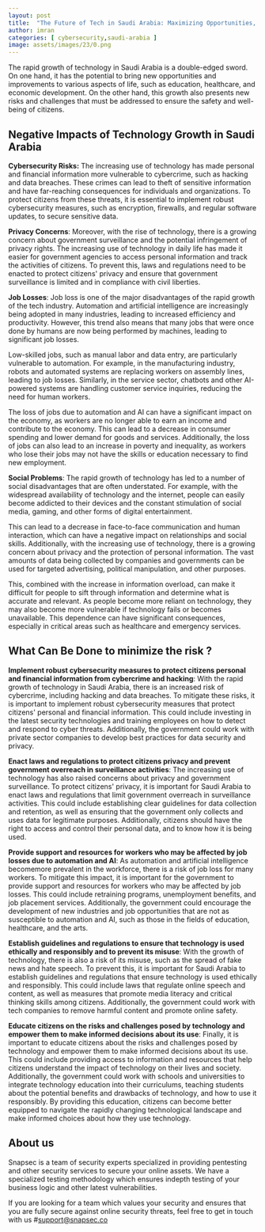```yaml
---
layout: post
title:  "The Future of Tech in Saudi Arabia: Maximizing Opportunities, Minimizing Risks"
author: imran
categories: [ cybersecurity,saudi-arabia ]
image: assets/images/23/0.png
---
```





The rapid growth of technology in Saudi Arabia is a double-edged sword. On one hand, it has the potential to bring new opportunities and improvements to various aspects of life, such as education, healthcare, and economic development. On the other hand, this growth also presents new risks and challenges that must be addressed to ensure the safety and well-being of citizens. 

## Negative Impacts of Technology Growth in Saudi Arabia


__Cybersecurity Risks:__ The increasing use of technology has made personal and financial information more vulnerable to cybercrime, such as hacking and data breaches. These crimes can lead to theft of sensitive information and have far-reaching consequences for individuals and organizations. To protect citizens from these threats, it is essential to implement robust cybersecurity measures, such as encryption, firewalls, and regular software updates, to secure sensitive data.



__Privacy Concerns__: Moreover, with the rise of technology, there is a growing concern about government surveillance and the potential infringement of privacy rights. The increasing use of technology in daily life has made it easier for government agencies to access personal information and track the activities of citizens. To prevent this, laws and regulations need to be enacted to protect citizens' privacy and ensure that government surveillance is limited and in compliance with civil liberties.



__Job Losses__: Job loss is one of the major disadvantages of the rapid growth of the tech industry. Automation and artificial intelligence are increasingly being adopted in many industries, leading to increased efficiency and productivity. However, this trend also means that many jobs that were once done by humans are now being performed by machines, leading to significant job losses.

Low-skilled jobs, such as manual labor and data entry, are particularly vulnerable to automation. For example, in the manufacturing industry, robots and automated systems are replacing workers on assembly lines, leading to job losses. Similarly, in the service sector, chatbots and other AI-powered systems are handling customer service inquiries, reducing the need for human workers.

The loss of jobs due to automation and AI can have a significant impact on the economy, as workers are no longer able to earn an income and contribute to the economy. This can lead to a decrease in consumer spending and lower demand for goods and services. Additionally, the loss of jobs can also lead to an increase in poverty and inequality, as workers who lose their jobs may not have the skills or education necessary to find new employment.


__Social Problems__: The rapid growth of technology has led to a number of social disadvantages that are often understated. For example, with the widespread availability of technology and the internet, people can easily become addicted to their devices and the constant stimulation of social media, gaming, and other forms of digital entertainment. 

This can lead to a decrease in face-to-face communication and human interaction, which can have a negative impact on relationships and social skills. Additionally, with the increasing use of technology, there is a growing concern about privacy and the protection of personal information. The vast amounts of data being collected by companies and governments can be used for targeted advertising, political manipulation, and other purposes. 

This, combined with the increase in information overload, can make it difficult for people to sift through information and determine what is accurate and relevant. As people become more reliant on technology, they may also become more vulnerable if technology fails or becomes unavailable. This dependence can have significant consequences, especially in critical areas such as healthcare and emergency services.


## What Can Be Done to minimize the risk ?

__Implement robust cybersecurity measures to protect citizens personal and financial information from cybercrime and hacking__: With the rapid growth of technology in Saudi Arabia, there is an increased risk of cybercrime, including hacking and data breaches. To mitigate these risks, it is important to implement robust cybersecurity measures that protect citizens' personal and financial information. This could include investing in the latest security technologies and training employees on how to detect and respond to cyber threats. Additionally, the government could work with private sector companies to develop best practices for data security and privacy.

__Enact laws and regulations to protect citizens privacy and prevent government overreach in surveillance activities__: The increasing use of technology has also raised concerns about privacy and government surveillance. To protect citizens' privacy, it is important for Saudi Arabia to enact laws and regulations that limit government overreach in surveillance activities. This could include establishing clear guidelines for data collection and retention, as well as ensuring that the government only collects and uses data for legitimate purposes. Additionally, citizens should have the right to access and control their personal data, and to know how it is being used.

__Provide support and resources for workers who may be affected by job losses due to automation and AI__: As automation and artificial intelligence becomemore prevalent in the workforce, there is a risk of job loss for many workers. To mitigate this impact, it is important for the government to provide support and resources for workers who may be affected by job losses. This could include retraining programs, unemployment benefits, and job placement services. Additionally, the government could encourage the development of new industries and job opportunities that are not as susceptible to automation and AI, such as those in the fields of education, healthcare, and the arts.

__Establish guidelines and regulations to ensure that technology is used ethically and responsibly and to prevent its misuse__: With the growth of technology, there is also a risk of its misuse, such as the spread of fake news and hate speech. To prevent this, it is important for Saudi Arabia to establish guidelines and regulations that ensure technology is used ethically and responsibly. This could include laws that regulate online speech and content, as well as measures that promote media literacy and critical thinking skills among citizens. Additionally, the government could work with tech companies to remove harmful content and promote online safety.

__Educate citizens on the risks and challenges posed by technology and empower them to make informed decisions about its use__: Finally, it is important to educate citizens about the risks and challenges posed by technology and empower them to make informed decisions about its use. This could include providing access to information and resources that help citizens understand the impact of technology on their lives and society. Additionally, the government could work with schools and universities to integrate technology education into their curriculums, teaching students about the potential benefits and drawbacks of technology, and how to use it responsibly. By providing this education, citizens can become better equipped to navigate the rapidly changing technological landscape and make informed choices about how they use technology.



## About us
Snapsec is a team of security experts specialized in providing pentesting and other security services to secure your online assets. We have a specialized testing methodology which ensures indepth testing of your business logic and other latest vulnerabilities.

If you are looking for a team which values your security and ensures that you are fully secure against online security threats, feel free to get in touch with us #support@snapsec.co
